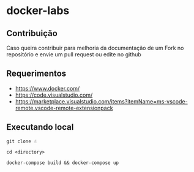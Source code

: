# docker-labs

## Contribuição

Caso queira contribuir para melhoria da documentação de um Fork no repositório e envie um pull request ou edite no github

## Requerimentos

- https://www.docker.com/
- https://code.visualstudio.com/
- https://marketplace.visualstudio.com/items?itemName=ms-vscode-remote.vscode-remote-extensionpack

## Executando local

```
git clone ☝️

cd <directory>

docker-compose build && docker-compose up
```